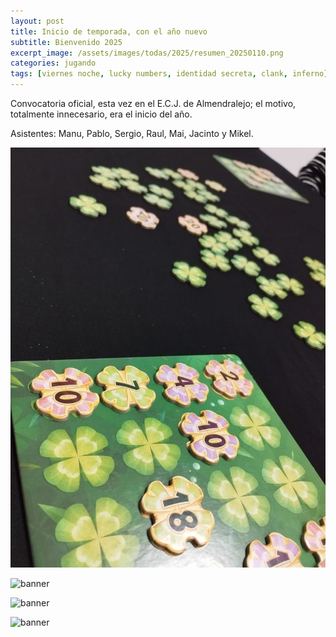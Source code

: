 ```yaml
---
layout: post
title: Inicio de temporada, con el año nuevo
subtitle: Bienvenido 2025
excerpt_image: /assets/images/todas/2025/resumen_20250110.png
categories: jugando
tags: [viernes noche, lucky numbers, identidad secreta, clank, inferno]
---
```


Convocatoria oficial, esta vez en el E.C.J. de Almendralejo; el motivo, totalmente innecesario, era el inicio del año.

Asistentes: Manu, Pablo, Sergio, Raul, Mai, Jacinto y Mikel.

![banner](/assets/images/todas/2025/partida_luckynumbers.jpg)

![banner](/assets/images/todas/2025/partida_identidadsecreta.jpg)

![banner](/assets/images/todas/2025/partida_clank.jpg)

![banner](/assets/images/todas/2025/partida_inferno.jpg)